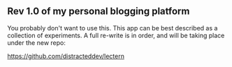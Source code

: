 ## Rev 1.0 of my personal blogging platform

You probably don't want to use this. This app can be best described as a
collection of experiments. A full re-write is in order, and will be
taking place under the new repo:

https://github.com/distracteddev/lectern
